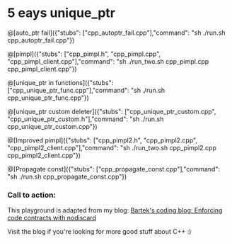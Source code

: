 # 5 eays unique_ptr



@[auto_ptr fail]({"stubs": ["cpp_autoptr_fail.cpp"],"command": "sh ./run.sh cpp_autoptr_fail.cpp"})

@[pimpl]({"stubs": ["cpp_pimpl.h", "cpp_pimpl.cpp", "cpp_pimpl_client.cpp"],"command": "sh ./run_two.sh cpp_pimpl.cpp cpp_pimpl_client.cpp"})

@[unique_ptr in functions]({"stubs": ["cpp_unique_ptr_func.cpp"],"command": "sh ./run.sh cpp_unique_ptr_func.cpp"})

@[unique_ptr custom deleter]({"stubs": ["cpp_unique_ptr_custom.cpp", "cpp_unique_ptr_custom.h"],"command": "sh ./run.sh cpp_unique_ptr_custom.cpp"})

@[Improved pimpl]({"stubs": ["cpp_pimpl2.h", "cpp_pimpl2.cpp", "cpp_pimpl2_client.cpp"],"command": "sh ./run_two.sh cpp_pimpl2.cpp cpp_pimpl2_client.cpp"})

@[Propagate const]({"stubs": ["cpp_propagate_const.cpp"],"command": "sh ./run.sh cpp_propagate_const.cpp"})


### Call to action:

This playground is adapted from my blog: [Bartek's coding blog: Enforcing code contracts with nodiscard](http://www.bfilipek.com/2017/11/nodiscard.html)

Visit the blog if you're looking for more good stuff about C++ :)

